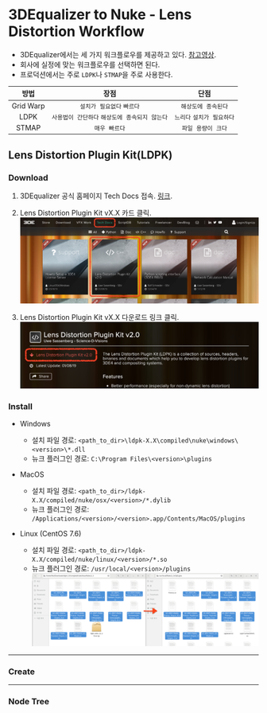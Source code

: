 # 3DEqualizer to Nuke - Lens Distortion Workflow

- 3DEqualizer에서는 세 가지 워크플로우를 제공하고 있다. [참고영상](https://www.youtube.com/watch?v=khMwtfmynac).
- 회사에 실정에 맞는 워크플로우를 선택하면 된다.
- 프로덕션에서는 주로 `LDPK`나 `STMAP`을 주로 사용한다.

| 방법 | 장점 | 단점 |
| :---: | :---: | :---: |
| Grid Warp | `설치가 필요없다` `빠르다` | `해상도에 종속된다` |
| LDPK | `사용법이 간단하다` `해상도에 종속되지 않는다` | `느리다` `설치가 필요하다` |
| STMAP | `매우 빠르다` | `파일 용량이 크다` |

## Lens Distortion Plugin Kit(LDPK)

### Download

1. 3DEqualizer 공식 홈페이지 Tech Docs 접속. [링크](https://www.3dequalizer.com/index.php?site=tech_docs).

1. Lens Distortion Plugin Kit vX.X 카드 클릭.
    ![nav_ldpk](imgs/nav_ldpk.png)

1. Lens Distortion Plugin Kit vX.X 다운로드 링크 클릭.
    ![download_ldpk](imgs/download_ldpk.png)

### Install

- Windows
    - 설치 파일 경로: `<path_to_dir>\ldpk-X.X\compiled\nuke\windows\<version>\*.dll`
    - 뉴크 플러그인 경로: `C:\Program Files\<version>\plugins`

- MacOS
    - 설치 파일 경로: `<path_to_dir>/ldpk-X.X/compiled/nuke/osx/<version>/*.dylib`
    - 뉴크 플러그인 경로: `/Applications/<version>/<version>.app/Contents/MacOS/plugins`

- Linux (CentOS 7.6)
    - 설치 파일 경로: `<path_to_dir>/ldpk-X.X/compiled/nuke/linux/<version>/*.so`
    - 뉴크 플러그인 경로: `/usr/local/<version>/plugins`
    ![linux_install_ldpk](imgs/linux_install_ldpk.png)

---

### Create

---

### Node Tree
